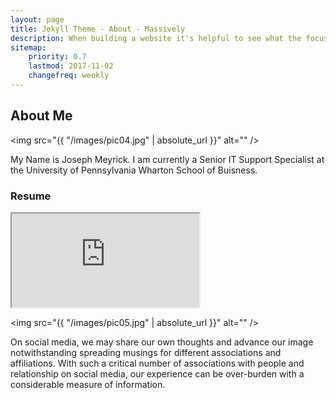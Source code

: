 ```yaml
---
layout: page
title: Jekyll Theme - About - Massively
description: When building a website it's helpful to see what the focus of your site is. This page is an example of how to show a website's focus.
sitemap:
    priority: 0.7
    lastmod: 2017-11-02
    changefreq: weekly
---
```

## About Me

<span class="image left"><img src="{{ "/images/pic04.jpg" | absolute_url }}" alt="" /></span>

My Name is Joseph Meyrick.  I am currently a Senior IT Support Specialist at the University of Pennsylvania Wharton School of Buisness. 

### Resume
<div class="box">
  <p>
 <iframe src="https://docs.google.com/document/d/e/2PACX-1vT7EXxUgiRGdppeW-1H5-n5r4-4SwcxmSO8V12Gl6Vdx8APxf7JBmOVr19EppRRmd63a1UVMfvo_c8y/pub?embedded=true"></iframe>
  </p>
</div>

<span class="image left"><img src="{{ "/images/pic05.jpg" | absolute_url }}" alt="" /></span>

On social media, we may share our own thoughts and advance our image notwithstanding spreading musings for different associations and affiliations. With such a critical number of associations with people and relationship on social media, our experience can be over-burden with a considerable measure of information.
